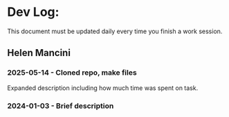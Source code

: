 # Dev Log:

This document must be updated daily every time you finish a work session.

## Helen Mancini
### 2025-05-14 - Cloned repo, make files
Expanded description including how much time was spent on task.

### 2024-01-03 - Brief description

